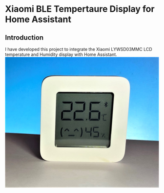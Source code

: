 # Xiaomi BLE Tempertaure Display for Home Assistant
## Introduction
I have developed this project to integrate the Xiaomi LYWSD03MMC LCD temperature and Humidity display with Home Assistant. 
![Image description](resources/IMG_0896.jpg)

